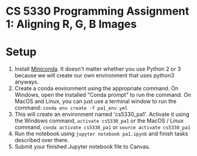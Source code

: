 # CS 5330 Programming Assignment 1: Aligning R, G, B Images

# Setup
1. Install [Miniconda](https://conda.io/miniconda.html). It doesn't matter whether you use Python 2 or 3 because we will create our own environment that uses python3 anyways.
2. Create a conda environment using the appropriate command. On Windows, open the installed "Conda prompt" to run the command. On MacOS and Linux, you can just use a terminal window to run the command: `conda env create -f pa1_env.yml`
3. This will create an environment named 'cs5330_pa1'. Activate it using the Windows command, `activate cs5330_pa1` or the MacOS / Linux command, `conda activate cs5330_pa1` or `source activate cs5330_pa1`
4. Run the notebook using `jupyter notebook pa1.ipynb` and finish tasks described over there.
5. Submit your finished Jupyter notebook file to Canvas.